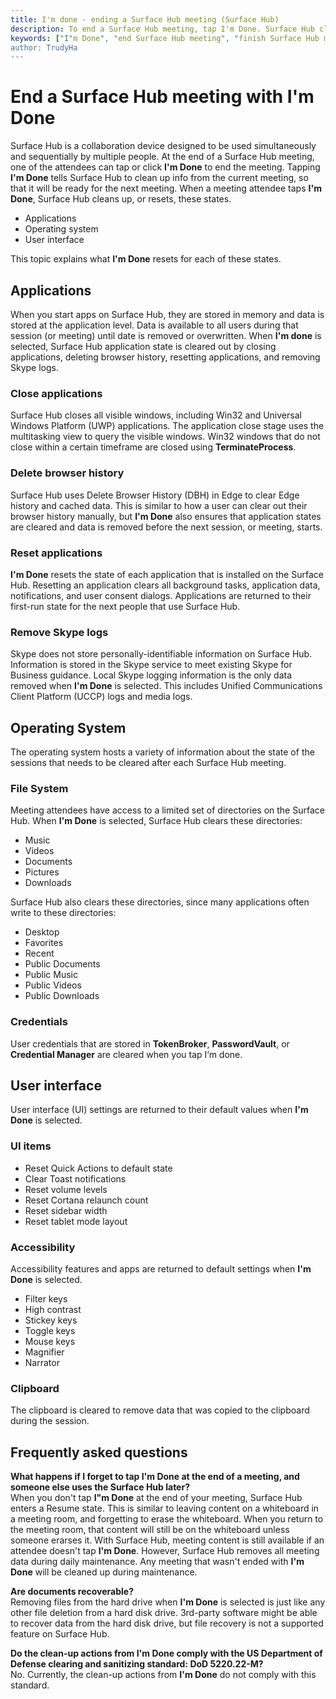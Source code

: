 ```yaml
---
title: I'm done - ending a Surface Hub meeting (Surface Hub)
description: To end a Surface Hub meeting, tap I'm Done. Surface Hub cleans up the application state, operating system state, and the user interface so that Surface Hub is ready for the next meeting.
keywords: ["I"m Done", "end Surface Hub meeting", "finish Surface Hub meeting", "clean up Surface Hub meeting"]
author: TrudyHa
---
```


# End a Surface Hub meeting with I'm Done
Surface Hub is a collaboration device designed to be used simultaneously and sequentially by multiple people. At the end of a Surface Hub meeting, one of the attendees can tap or click **I'm Done** to end the meeting. Tapping **I'm Done** tells Surface Hub to clean up info from the current meeting, so that it will be ready for the next meeting. When a meeting attendee taps **I'm Done**, Surface Hub cleans up, or resets, these states. 
- Applications
- Operating system
- User interface

This topic explains what **I'm Done** resets for each of these states. 

## Applications
When you start apps on Surface Hub, they are stored in memory and data is stored at the application level. Data is available to all users during that session (or meeting) until date is removed or overwritten. When **I'm done** is selected, Surface Hub application state is cleared out by closing applications, deleting browser history, resetting applications, and removing Skype logs.

### Close applications
Surface Hub closes all visible windows, including Win32 and Universal Windows Platform (UWP) applications. The application close stage uses the multitasking view to query the visible windows. Win32 windows that do not close within a certain timeframe are closed using **TerminateProcess**. 
   
### Delete browser history
Surface Hub uses Delete Browser History (DBH) in Edge to clear Edge history and cached data. This is similar to how a user can clear out their browser history manually, but **I'm Done** also ensures that application states are cleared and data is removed before the next session, or meeting, starts. 
 
### Reset applications
**I'm Done** resets the state of each application that is installed on the Surface Hub. Resetting an application clears all background tasks, application data, notifications, and user consent dialogs. Applications are returned to their first-run state for the next people that use Surface Hub.  
 
### Remove Skype logs
Skype does not store personally-identifiable information on Surface Hub. Information is stored in the Skype service to meet existing Skype for Business guidance. Local Skype logging information is the only data removed when **I'm Done** is selected. This includes Unified Communications Client Platform (UCCP) logs and media logs.   

## Operating System
The operating system hosts a variety of information about the state of the sessions that needs to be cleared after each Surface Hub meeting. 
### File System
Meeting attendees have access to a limited set of directories on the Surface Hub. When **I'm Done** is selected, Surface Hub clears these directories:<br>
- Music
- Videos
- Documents
- Pictures
- Downloads

Surface Hub also clears these directories, since many applications often write to these directories:
- Desktop
- Favorites
- Recent
- Public Documents
- Public Music
- Public Videos
- Public Downloads

### Credentials
User credentials that are stored in **TokenBroker**, **PasswordVault**, or **Credential Manager** are cleared when you tap I’m done.

## User interface
User interface (UI) settings are returned to their default values when **I'm Done** is selected. 

### UI items
- Reset Quick Actions to default state
- Clear Toast notifications
- Reset volume levels
- Reset Cortana relaunch count
- Reset sidebar width
- Reset tablet mode layout

### Accessibility
Accessibility features and apps are returned to default settings when **I'm Done** is selected.
- Filter keys
- High contrast
- Stickey keys
- Toggle keys
- Mouse keys
- Magnifier
- Narrator

### Clipboard
The clipboard is cleared to remove data that was copied to the clipboard during the session. 

## Frequently asked questions
**What happens if I forget to tap I'm Done at the end of a meeting, and someone else uses the Surface Hub later?**<br>
When you don't tap **I"m Done** at the end of your meeting, Surface Hub enters a Resume state. This is similar to leaving content on a whiteboard in a meeting room, and forgetting to erase the whiteboard. When you return to the meeting room, that content will still be on the whiteboard unless someone erarses it. With Surface Hub, meeting content is still available if an attendee doesn't tap **I'm Done**. However, Surface Hub removes all meeting data during daily maintenance. Any meeting that wasn't ended with **I'm Done** will be cleaned up during maintenance. 

**Are documents recoverable?**<br> 
Removing files from the hard drive when **I'm Done** is selected is just like any other file deletion from a hard disk drive. 3rd-party software might be able to recover data from the hard disk drive, but file recovery is not a supported feature on Surface Hub. 

**Do the clean-up actions from I'm Done comply with the US Department of Defense clearing and sanitizing standard: DoD 5220.22-M?**<br>
No. Currently, the clean-up actions from **I'm Done** do not comply with this standard.  

  